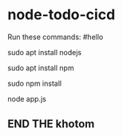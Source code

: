 # node-todo-cicd
Run these commands:
#hello

sudo apt install nodejs


sudo apt install npm


sudo npm install

node app.js
## END THE khotom

